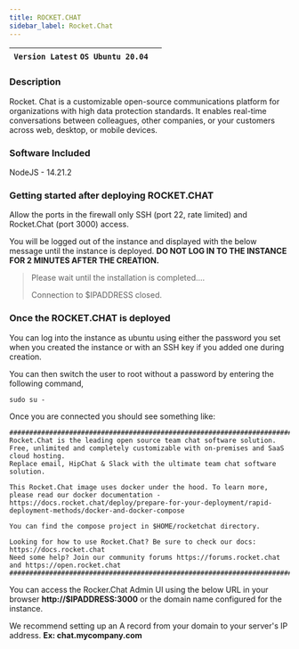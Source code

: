 ```yaml
---
title: ROCKET.CHAT
sidebar_label: Rocket.Chat
---
```


|**`Version Latest` `OS Ubuntu 20.04`**|  |
|--------------------------------------|--|

### Description

​Rocket. Chat is a customizable open-source communications platform for organizations with high data protection standards. It enables real-time conversations between colleagues, other companies, or your customers across web, desktop, or mobile devices.

### Software Included

NodeJS - 14.21.2

### Getting started after deploying ROCKET.CHAT

Allow the ports in the firewall only SSH (port 22, rate limited) and Rocket.Chat (port 3000) access.

 You will be logged out of the instance and displayed with the below message until the instance is deployed. **DO NOT LOG IN TO THE INSTANCE FOR 2 MINUTES AFTER THE CREATION.**
> Please wait until the installation is completed.... 
>
> Connection to $IPADDRESS closed.

### Once the ROCKET.CHAT is deployed

You can log into the instance as ubuntu using either the password you set when you created the instance or with an SSH key if you added one during creation.

You can then switch the user to root without a password by entering the following command,
~~~
sudo su -
~~~

Once you are connected you should see something like:

~~~
##################################################################################################################################################################
Rocket.Chat is the leading open source team chat software solution. Free, unlimited and completely customizable with on-premises and SaaS cloud hosting.
Replace email, HipChat & Slack with the ultimate team chat software solution.

This Rocket.Chat image uses docker under the hood. To learn more, please read our docker documentation - https://docs.rocket.chat/deploy/prepare-for-your-deployment/rapid-deployment-methods/docker-and-docker-compose

You can find the compose project in $HOME/rocketchat directory.

Looking for how to use Rocket.Chat? Be sure to check our docs: https://docs.rocket.chat
Need some help? Join our community forums https://forums.rocket.chat and https://open.rocket.chat
##################################################################################################################################################################
~~~

You can access the Rocker.Chat Admin UI using the below URL in your browser **http://$IPADDRESS:3000** or the domain name configured for the instance. 

We recommend setting up an A record from your domain to your server's IP address. **Ex: chat.mycompany.com**


